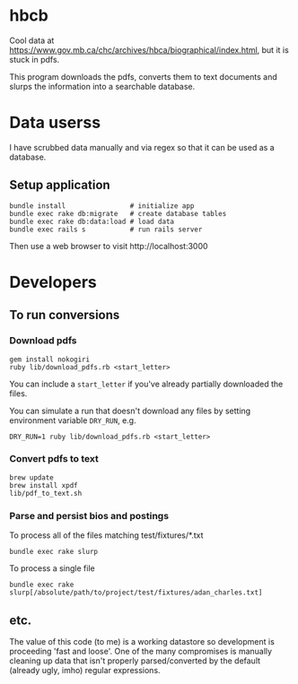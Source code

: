 # hbcb

Cool data at https://www.gov.mb.ca/chc/archives/hbca/biographical/index.html, but it is stuck in pdfs.

This program downloads the pdfs, converts them to text documents and slurps the information into a searchable database.

# Data userss
I have scrubbed data manually and via regex so that it can be used as a database.
## Setup application

    bundle install                # initialize app
    bundle exec rake db:migrate   # create database tables
    bundle exec rake db:data:load # load data
    bundle exec rails s           # run rails server

Then use a web browser to visit http://localhost:3000


# Developers
## To run conversions
### Download pdfs

    gem install nokogiri
    ruby lib/download_pdfs.rb <start_letter>

You can include a `start_letter` if you've already partially downloaded the files.

You can simulate a run that doesn't download any files by setting environment variable `DRY_RUN`, e.g.

    DRY_RUN=1 ruby lib/download_pdfs.rb <start_letter>

### Convert pdfs to text

    brew update
    brew install xpdf
    lib/pdf_to_text.sh

### Parse and persist bios and postings
To process all of the files matching test/fixtures/*.txt

    bundle exec rake slurp

To process a single file

    bundle exec rake slurp[/absolute/path/to/project/test/fixtures/adan_charles.txt]
    
## etc.
The value of this code (to me) is a working datastore so development is proceeding 'fast and loose'.  One of the many compromises is manually cleaning up data that isn't properly parsed/converted by the default (already ugly, imho) regular expressions.
